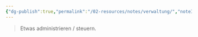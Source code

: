 ```yaml
---
{"dg-publish":true,"permalink":"/02-resources/notes/verwaltung/","noteIcon":"","updated":"2025-07-12T13:31:41.321+02:00"}
---
```


>Etwas administrieren / steuern.